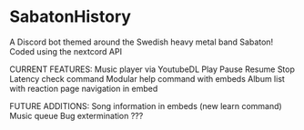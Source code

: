 # SabatonHistory
A Discord bot themed around the Swedish heavy metal band Sabaton!
Coded using the nextcord API

CURRENT FEATURES:
Music player via YoutubeDL
  Play
  Pause
  Resume
  Stop
Latency check command
Modular help command with embeds
Album list with reaction page navigation in embed

FUTURE ADDITIONS:
Song information in embeds (new learn command)
Music queue
Bug extermination
???
